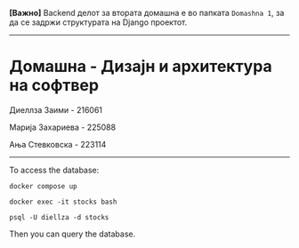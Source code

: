 **[Важно]** Backend делот за втората домашна е во папката ```Domashna 1```, за да се задржи структурата на Django проектот. 
<hr />

<h1>Домашна - Дизаjн и архитектура на софтвер</h1>


Диеллза Заими	-	216061			

Марија Захариева - 225088

Ања Стевковска -  223114
<hr /?
You can see the saved data through the Django Admin Panel.
<hr />
To access the database: 

```docker compose up```

```docker exec -it stocks bash```

```psql -U diellza -d stocks```

Then you can query the database.



